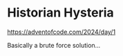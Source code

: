 Historian Hysteria
==================

https://adventofcode.com/2024/day/1

Basically a brute force solution...
